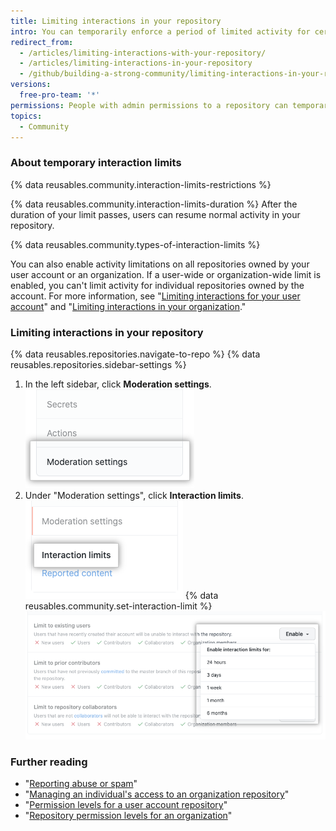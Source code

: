 ```yaml
---
title: Limiting interactions in your repository
intro: You can temporarily enforce a period of limited activity for certain users on a public repository.
redirect_from:
  - /articles/limiting-interactions-with-your-repository/
  - /articles/limiting-interactions-in-your-repository
  - /github/building-a-strong-community/limiting-interactions-in-your-repository
versions:
  free-pro-team: '*'
permissions: People with admin permissions to a repository can temporarily limit interactions in that repository.
topics:
  - Community
---
```


### About temporary interaction limits

{% data reusables.community.interaction-limits-restrictions %}

{% data reusables.community.interaction-limits-duration %} After the duration of your limit passes, users can resume normal activity in your repository.

{% data reusables.community.types-of-interaction-limits %}

You can also enable activity limitations on all repositories owned by your user account or an organization. If a user-wide or organization-wide limit is enabled, you can't limit activity for individual repositories owned by the account. For more information, see "[Limiting interactions for your user account](/communities/moderating-comments-and-conversations/limiting-interactions-for-your-user-account)" and "[Limiting interactions in your organization](/communities/moderating-comments-and-conversations/limiting-interactions-in-your-organization)."

### Limiting interactions in your repository

{% data reusables.repositories.navigate-to-repo %}
{% data reusables.repositories.sidebar-settings %}
1. In the left sidebar, click **Moderation settings**.
  !["Moderation settings" in repository settings sidebar](/assets/images/help/repository/repo-settings-moderation-settings.png)
1. Under "Moderation settings", click **Interaction limits**.
  ![Interaction limits in repository settings ](/assets/images/help/repository/repo-settings-interaction-limits.png)
{% data reusables.community.set-interaction-limit %}
  ![Temporary interaction limit options](/assets/images/help/repository/temporary-interaction-limits-options.png)

### Further reading
- "[Reporting abuse or spam](/communities/maintaining-your-safety-on-github/reporting-abuse-or-spam)"
- "[Managing an individual's access to an organization repository](/articles/managing-an-individual-s-access-to-an-organization-repository)"
- "[Permission levels for a user account repository](/articles/permission-levels-for-a-user-account-repository)"
- "[Repository permission levels for an organization](/articles/repository-permission-levels-for-an-organization)"
